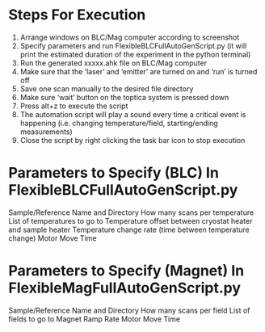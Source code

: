 # Steps For Execution
 
1. Arrange windows on BLC/Mag computer according to screenshot 
2. Specify parameters and run FlexibleBLCFullAutoGenScript.py (it will print the estimated duration of the experiment in the python terminal)
3. Run the generated xxxxx.ahk file on BLC/Mag computer
4. Make sure that the ‘laser’ and ‘emitter’ are turned on and ‘run’ is turned off
5. Save one scan manually to the desired file directory 
6. Make sure ‘wait’ button on the toptica system is pressed down
7. Press alt+z to execute the script
8. The automation script will play a sound every time a critical event is happening (i.e. changing temperature/field, starting/ending measurements)
9. Close the script by right clicking the task bar icon to stop execution 


# Parameters to Specify (BLC) In FlexibleBLCFullAutoGenScript.py
Sample/Reference Name and Directory
How many scans per temperature
List of temperatures to go to
Temperature offset between cryostat heater and sample heater
Temperature change rate (time between temperature change)
Motor Move Time

# Parameters to Specify (Magnet) In FlexibleMagFullAutoGenScript.py

Sample/Reference Name and Directory
How many scans per field
List of fields to go to
Magnet Ramp Rate
Motor Move Time